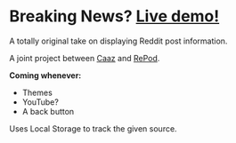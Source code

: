# Breaking News? [Live demo!](https://repod.github.io/news/)
A totally original take on displaying Reddit post information.

A joint project between [Caaz](https://github.com/Caaz) and [RePod](https://github.com/RePod).

**Coming whenever:**
 - Themes
 - YouTube?
 - A back button

Uses Local Storage to track the given source.
